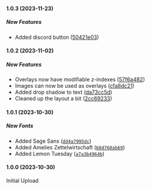 #### 1.0.3 (2023-11-23)

##### New Features

- Added discord button ([50421e03](https://github.com/eddiedover/notecrafter/commit/50421e034ee8c87a137d5c465db2046341a018da))

#### 1.0.2 (2023-11-02)

##### New Features

- Overlays now have modifiable z-indexes ([57f6a482](https://github.com/eddiedover/notecrafter/commit/57f6a4821b1009dc2158743dd1130d451d0e6148))
- Images can now be used as overlays ([cfa8dc21](https://github.com/eddiedover/notecrafter/commit/cfa8dc2123cc9e75968320fed6d1280a7c6a56d8))
- Added drop shadow to text ([da73cc5d](https://github.com/eddiedover/notecrafter/commit/da73cc5db110fb21ee50683679ab13f0066cd693))
- Cleaned up the layout a bit ([2cc69233](https://github.com/eddiedover/notecrafter/commit/2cc6923353100442e2c759866db19053d4c7cfe0))

#### 1.0.1 (2023-10-30)

##### New Fonts

- Added Sage Sans \([`dd4a7995dc`](https://github.com/eddiedover/notecrafter/commit/dd4a7995dc))
- Added Amelies Zettelwirtschaft \([`68d760ab69`](https://github.com/eddiedover/notecrafter/commit/68d760ab69))
- Added Lemon Tuesday \([`a7a3b4964b`](https://github.com/eddiedover/notecrafter/commit/a7a3b4964b))

#### 1.0.0 (2023-10-30)

Initial Upload
